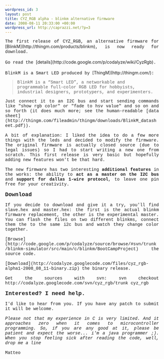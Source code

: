 ```yaml
--- 
wordpress_id: 3
layout: post
title: CYZ_RGB alpha - blinkm alternative firmware
date: 2008-08-11 20:33:00 +00:00
wordpress_url: http://caprazzi.net/?p=3
---
```

<div style="text-align: justify;"><span style="font-family:courier new;">The first release of CYZ_RGB, an alternative firmware for </span>[BlinkM](http://thingm.com/products/blinkm)<span style="font-family:courier new;">, is now ready for download.</span><br /><br /><span style="font-family:courier new;">Go read the </span>[details](http://code.google.com/p/codalyze/wiki/CyzRgb)<span style="font-family:courier new;">.</span><br /><br /><span style="font-family:courier new;">BlinkM is a Smart LED produced by </span>[ThingM](http://thingm.com/)<span style="font-family:courier new;">:</span><br /><blockquote style="font-family: courier new;">BlinkM is a “Smart LED”, a networkable and<br />programmable full-color RGB LED for hobbyists,<br />industrial designers, prototypers, and experimenters.</blockquote></div><div style="font-family: courier new; text-align: justify;">Just connect it to an I2C bus and start sending commands like "show rgb color" or "fade to hsv value" and so on and so forth (it does much more; see the human-readable [data sheet](http://thingm.com/fileadmin/thingm/downloads/BlinkM_datasheet.pdf)).<br /><br /><div style="text-align: justify;">A bit of explanation: I liked the idea to do a few more things with the leds and decided to modify the firmware. The original firmware is actually closed source (due to legal issues) so I had to start  writing a new one from scratch. This first release is very basic but hopefully adding new features won't be that hard.<br /></div><br />The new firmware has two interesting <span style="font-weight: bold;">additional features</span> in the works: the ability to <span style="font-weight: bold;">act as a master on the I2C bus</span> and <span style="font-weight: bold;">support for dallas 1-wire protocol</span>, to leave one pin free for your creativity.<br /><br /><span style="font-weight: bold;font-size:130%;">Download</span><br /><br />If you decide to download and give it a try, you'll find slave.hex and master.hex: the first is the actual blinkm firmware replacement, the other is the experimental master. You can flash the files on two different blinkms, connect them the to the same i2c bus and watch they change color together.<br /><br />[Browse](http://code.google.com/p/codalyze/source/browse/#svn/trunk/blinkm-simulator/src/main/c/blinkm/BootCampProject) the source code.<br /><br />[Download](http://codalyze.googlecode.com/files/cyz_rgb-alpha1-2008_08_11-binary.zip) the binary release.<br /><br />Get the sources with svn: svn checkout http://codalyze.googlecode.com/svn/cyz_rgb/trunk cyz_rgb<br /><br /><span style="font-weight: bold;font-size:130%;">Interested? I need help.</span><br /><br />I'd like to hear from you. If you have any patch to submit it will be welcome.<br /><span class="newadd"><span style="font-style: italic;"></span></span><br /><span class="newadd"><span style="font-style: italic;">Please not that </span></span><span class="neweq" style="font-style: italic;">my experience in C is very limited. And i</span><span class="newadd" style="font-style: italic;">t approache</span><span style="font-style: italic;">s zero when it comes</span><span style="font-style: italic;"> </span><span style="font-style: italic;">to microcontroller programming. So, if you are any good at it,</span><span class="newadd" style="font-style: italic;"> please be patient and </span><span style="font-style: italic;">expect the worse... i'm a java programmer ;).</span><span style="font-style: italic;font-size:130%;"><span class="newadd"> </span></span><span style="font-style: italic;font-size:100%;"><span class="newadd">When</span><span class="neweq"> you stop feeling sick after reading the code, well, drop</span><span class="newadd"> me</span><span class="neweq"> a line</span></span><br /><br />Matteo<br /></div>
